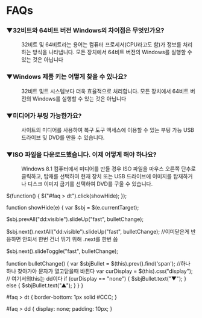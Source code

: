 <h1>FAQs</h1>
<dl id="faq">
  <dt><h3><span>▼</span>32비트와 64비트 버전 Windows의 차이점은 무엇인가요?</h3></dt>
  <dd>
    32비트 및 64비트라는 용어는 컴퓨터 프로세서(CPU라고도 함)가 정보를 처리하는 방식을 나타냅니다. 모든 장치에서 64비트 버전의 Windows를 실행할 수 있는 것은 아닙니다
  </dd>
  <dt><h3><span>▼</span>Windows 제품 키는 어떻게 찾을 수 있나요?</h3></dt>
  <dd>
    32비트 및트 시스템보다 더욱 효율적으로 처리합니다. 모든 장치에서 64비트 버전의 Windows를 실행할 수 있는 것은 아닙니다
  </dd>
  <dt><h3><span>▼</span>미디어가 부팅 가능한가요?</h3></dt>
  <dd>
    사이트의 미디어를 사용하여 복구 도구 액세스에 이용할 수 있는 부팅 가능 USB 드라이브 및 DVD를 만들 수 있습니다.
  </dd>
  <dt><h3><span>▼</span>ISO 파일을 다운로드했습니다. 이제 어떻게 해야 하나요?</h3></dt>
  <dd>
    Windows 8.1 컴퓨터에서 미디어를 만들 경우 ISO 파일을 마우스 오른쪽 단추로 클릭하고, 탑재를 선택하여 현재 장치 또는 USB 드라이브에 이미지를 탑재하거나 디스크 이미지 굽기를 선택하여 DVD를 구울 수 있습니다.
  </dd>

</dl>




$(function() {
	$("#faq > dt").click(showHide);
});

function showHide(e) {
	var $sbj = $(e.currentTarget);
  
  $sbj.prevAll("dd:visible").slideUp("fast", bulletChange);
  
  $sbj.next().nextAll("dd:visible").slideUp("fast", bulletChange);
  //이미닫은게 반응하면 안되서 한번 건너 뛰기 위해 .next를 한번 씀
  
  $sbj.next().slideToggle("fast", bulletChange);
  
  function bulletChange() {
    var $sbjBullet = $(this).prev().find('span'); 
    //하나 하나 찾아가야 문자가 열고닫을때 바뀐다
  	var curDisplay = $(this).css("display"); 
    // 여기서의this는 dd이다 
    if (curDisplay == "none") {
    	$sbjBullet.text("▼");
    } else {
    	$sbjBullet.text("▲");
    }
  }
}





#faq > dt {
  border-bottom: 1px solid #CCC;
}

#faq > dd {
  display: none;
  padding: 10px;
}
